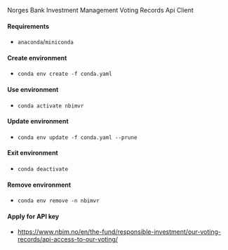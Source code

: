 Norges Bank Investment Management Voting Records Api Client

#### Requirements
- ```anaconda```/```miniconda```
#### Create environment
- ```conda env create -f conda.yaml```
#### Use environment
- ```conda activate nbimvr```
#### Update environment
- ```conda env update -f conda.yaml --prune```
#### Exit environment
- ```conda deactivate```
#### Remove environment
- ```conda env remove -n nbimvr```
#### Apply for API key
- https://www.nbim.no/en/the-fund/responsible-investment/our-voting-records/api-access-to-our-voting/
